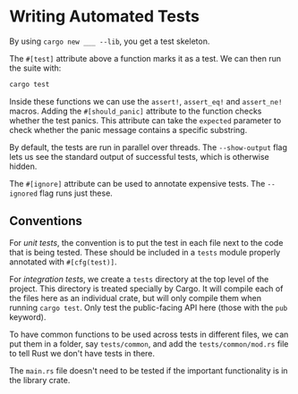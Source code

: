 # Writing Automated Tests

By using `cargo new ___ --lib`, you get a test skeleton.

The `#[test]` attribute above a function marks it as a test. We can then run the suite
with:

```rust
cargo test
```

Inside these functions we can use the `assert!`, `assert_eq!` and `assert_ne!` macros.
Adding the `#[should_panic]` attribute to the function checks whether the test panics.
This attribute can take the `expected` parameter to check whether the panic message
contains a specific substring.

By default, the tests are run in parallel over threads.
The `--show-output` flag lets us see the standard output of successful tests, which is
otherwise hidden.

The `#[ignore]` attribute can be used to annotate expensive tests. The `--ignored`
flag runs just these.

## Conventions

For _unit tests_, the convention is to put the test in each file next to the code that
is being tested. These should be included in a `tests` module properly annotated with
`#[cfg(test)]`.

For _integration tests_, we create a `tests` directory at the top level of the project.
This directory is treated specially by Cargo. It will compile each of the files here
as an individual crate, but will only compile them when running `cargo test`.
Only test the public-facing API here (those with the `pub` keyword).

To have common functions to be used across tests in different files, we can put them in
a folder, say `tests/common`, and add the `tests/common/mod.rs` file to tell Rust we
don't have tests in there.

The `main.rs` file doesn't need to be tested if the important functionality is in the
library crate.
